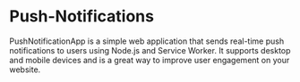 # Push-Notifications
PushNotificationApp is a simple web application that sends real-time push notifications to users using Node.js and Service Worker. It supports desktop and mobile devices and is a great way to improve user engagement on your website.
